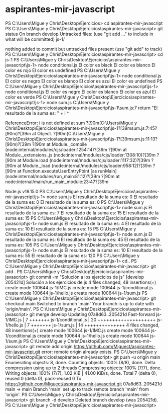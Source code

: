 # aspirantes-mir-javascript
PS C:\Users\Migue y Chris\Desktop\Ejercicios> cd aspirantes-mir-javascript
PS C:\Users\Migue y Chris\Desktop\Ejercicios\aspirantes-mir-javascript> git status
On branch develop
Untracked files:
  (use "git add <file>..." to include in what will be committed)
        js-1/

nothing added to commit but untracked files present (use "git add" to track)
PS C:\Users\Migue y Chris\Desktop\Ejercicios\aspirantes-mir-javascript> cd js-1
PS C:\Users\Migue y Chris\Desktop\Ejercicios\aspirantes-mir-javascript\js-1> node conditional.js
El color es black
El color es blanco
El color es rojo
El color es undefined
PS C:\Users\Migue y Chris\Desktop\Ejercicios\aspirantes-mir-javascript\js-1> node conditional.js
El color es negro
El color es blanco
El color es azul
El color es undefined
PS C:\Users\Migue y Chris\Desktop\Ejercicios\aspirantes-mir-javascript\js-1> node conditional.js
El color es negro
El color es blanco
El color es azul
El color es verde
PS C:\Users\Migue y Chris\Desktop\Ejercicios\aspirantes-mir-javascript\js-1> node sum.js
C:\Users\Migue y Chris\Desktop\Ejercicios\aspirantes-mir-javascript\js-1\sum.js:7
    return "El resultado de la suma es: " + i
                                            ^

ReferenceError: i is not defined
    at sum ?[90m(C:\Users\Migue y Chris\Desktop\Ejercicios\aspirantes-mir-javascript\js-1\?[39msum.js:7:45?[90m)?[39m
    at Object.<anonymous> ?[90m(C:\Users\Migue y Chris\Desktop\Ejercicios\aspirantes-mir-javascript\js-1\?[39msum.js:11:13?[90m)?[39m
?[90m    at Module._compile (node:internal/modules/cjs/loader:1254:14)?[39m
?[90m    at Module._extensions..js (node:internal/modules/cjs/loader:1308:10)?[39m
?[90m    at Module.load (node:internal/modules/cjs/loader:1117:32)?[39m
?[90m    at Module._load (node:internal/modules/cjs/loader:958:12)?[39m
?[90m    at Function.executeUserEntryPoint [as runMain] (node:internal/modules/run_main:81:12)?[39m
?[90m    at node:internal/main/run_main_module:23:47?[39m

Node.js v18.15.0
PS C:\Users\Migue y Chris\Desktop\Ejercicios\aspirantes-mir-javascript\js-1> node sum.js
El resultado de la suma es: 0
El resultado de la suma es: 0
El resultado de la suma es: 0
PS C:\Users\Migue y Chris\Desktop\Ejercicios\aspirantes-mir-javascript\js-1> node sum.js
El resultado de la suma es: 7
El resultado de la suma es: 15
El resultado de la suma es: 15
PS C:\Users\Migue y Chris\Desktop\Ejercicios\aspirantes-mir-javascript\js-1> node sum.js
El resultado de la suma es: 4
El resultado de la suma es: 10
El resultado de la suma es: 15
PS C:\Users\Migue y Chris\Desktop\Ejercicios\aspirantes-mir-javascript\js-1> node sum.js
El resultado de la suma es: 6
El resultado de la suma es: 45
El resultado de la suma es: 105
PS C:\Users\Migue y Chris\Desktop\Ejercicios\aspirantes-mir-javascript\js-1> node sum.js
El resultado de la suma es: 10
El resultado de la suma es: 55
El resultado de la suma es: 120
PS C:\Users\Migue y Chris\Desktop\Ejercicios\aspirantes-mir-javascript\js-1> cd..
PS C:\Users\Migue y Chris\Desktop\Ejercicios\aspirantes-mir-javascript> git add .
PS C:\Users\Migue y Chris\Desktop\Ejercicios\aspirantes-mir-javascript> git commit -m "Solución a los ejercicios de js"
[develop 205421d] Solución a los ejercicios de js
 4 files changed, 48 insertions(+)
 create mode 100644 js-1/IMC.js
 create mode 100644 js-1/conditional.js
 create mode 100644 js-1/hello.js
 create mode 100644 js-1/sum.js
PS C:\Users\Migue y Chris\Desktop\Ejercicios\aspirantes-mir-javascript> git checkout main
Switched to branch 'main'
Your branch is up to date with 'origin/main'.
PS C:\Users\Migue y Chris\Desktop\Ejercicios\aspirantes-mir-javascript> git merge develop
Updating 07a8d63..205421d
Fast-forward
 js-1/IMC.js         |  7 +++++++
 js-1/conditional.js | 20 ++++++++++++++++++++
 js-1/hello.js       |  7 +++++++
 js-1/sum.js         | 14 ++++++++++++++
 4 files changed, 48 insertions(+)
 create mode 100644 js-1/IMC.js
 create mode 100644 js-1/conditional.js
 create mode 100644 js-1/hello.js
 create mode 100644 js-1/sum.js
PS C:\Users\Migue y Chris\Desktop\Ejercicios\aspirantes-mir-javascript> git remote add origin https://github.com/Miguect/aspirantes-mir-javascript.git
error: remote origin already exists.
PS C:\Users\Migue y Chris\Desktop\Ejercicios\aspirantes-mir-javascript> git push -u origin main
Enumerating objects: 8, done.
Counting objects: 100% (8/8), done.
Delta compression using up to 2 threads
Compressing objects: 100% (7/7), done.
Writing objects: 100% (7/7), 1.02 KiB | 41.00 KiB/s, done.
Total 7 (delta 0), reused 0 (delta 0), pack-reused 0
To https://github.com/Miguect/aspirantes-mir-javascript.git
   07a8d63..205421d  main -> main
Branch 'main' set up to track remote branch 'main' from 'origin'.
PS C:\Users\Migue y Chris\Desktop\Ejercicios\aspirantes-mir-javascript> git branch -d develop
Deleted branch develop (was 205421d).
PS C:\Users\Migue y Chris\Desktop\Ejercicios\aspirantes-mir-javascript>